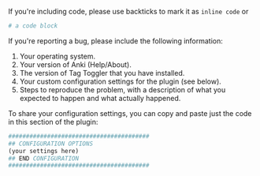 If you're including code, please use backticks to mark it as `inline code` or
```python
# a code block
```

If you're reporting a bug, please include the following information:

1. Your operating system.
2. Your version of Anki (Help/About).
3. The version of Tag Toggler that you have installed.
4. Your custom configuration settings for the plugin (see below).
5. Steps to reproduce the problem, with a description of what you expected to
   happen and what actually happened.

To share your configuration settings, you can copy and paste just the code in
this section of the plugin:

```python
########################################
## CONFIGURATION OPTIONS
(your settings here)
## END CONFIGURATION
########################################
```

